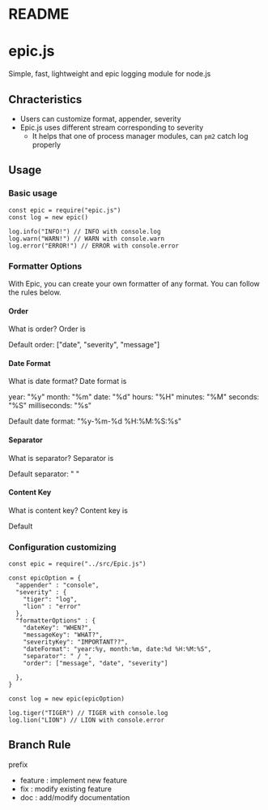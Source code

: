 # README

# epic.js

Simple, fast, lightweight and epic logging module for node.js

## Chracteristics

- Users can customize format, appender, severity
- Epic.js uses different stream corresponding to severity
  - It helps that one of process manager modules, can `pm2` catch log properly

## Usage

### Basic usage

```javascript=
const epic = require("epic.js")
const log = new epic()

log.info("INFO!") // INFO with console.log
log.warn("WARN!") // WARN with console.warn
log.error("ERROR!") // ERROR with console.error
```

### Formatter Options
With Epic, you can create your own formatter of any format.
You can follow the rules below.
#### Order
What is order?
Order is 

Default order: ["date", "severity", "message"]
#### Date Format
What is date format?
Date format is 

year: "%y"
month: "%m"
date: "%d"
hours: "%H"
minutes: "%M"
seconds: "%S"
milliseconds: "%s"

Default date format: "%y-%m-%d %H:%M:%S:%s"

#### Separator
What is separator?
Separator is

Default separator: " "

#### Content Key
What is content key?
Content key is

Default

### Configuration customizing

```javascript=
const epic = require("../src/Epic.js")

const epicOption = {
  "appender" : "console",
  "severity" : {
    "tiger": "log",
    "lion" : "error"
  },
  "formatterOptions" : {
    "dateKey": "WHEN?",
    "messageKey": "WHAT?",
    "severityKey": "IMPORTANT??",
    "dateFormat": "year:%y, month:%m, date:%d %H:%M:%S",
    "separator": " / ",
    "order": ["message", "date", "severity"]

  },
}

const log = new epic(epicOption)

log.tiger("TIGER") // TIGER with console.log
log.lion("LION") // LION with console.error
```

## Branch Rule

prefix

- feature : implement new feature
- fix : modify existing feature
- doc : add/modify documentation

